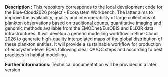 **Description :**
This repository corresponds to the local development code for the Blue-Cloud2026 project - Ecosystem Workbench.
The latter aims to improve the availability, quality and interoperability of large collections of plankton observations based on traditional counts, quantitative imaging and genomic methods available from the EMODnet/EurOBIS and ELIXIR data infrastructures. It will develop a generic modelling workflow in Blue-Cloud 2026 to generate high-quality interpolated maps of the global distribution of these plankton entities. It will provide a sustainable workflow for production of ecosystem-level EOVs following clear QA/QC steps and according to best practices in habitat modelling.

**Further informations:**
Technical documentation will be provided in a later version
